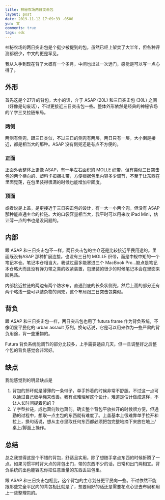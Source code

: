 ```yaml
---
title: 神秘农场两日突击包
layout: post
date: 2019-11-12 17:09:33 -0500
yun: 文
comments: true
tags: edc
---
```

神秘农场的两日突击包是个挺少被提到的包，虽然已经上架卖了大半年，但各种评测都很少，中文的更是罕见。

我从入手到现在背了大概有一个多月，中间也出过一次远门，感觉是可以写一点心得了。

## 外形
首先这是个27升的背包，大小的话，介于 ASAP (20L) 和三日突击包 (30L) 之间（好像是句废话），不过更接近三日突击包一些。整体外形依然是经典的神秘农场的丫字三叉拉链布局。

### 两侧
两侧有侧兜，跟三日类似，不过三日的侧兜有两层，两日只有一层，大小倒是接近，都是相当大的那种。ASAP 没有侧兜还是有点不方便的。

### 正面
正面外表整体上更像 ASAP，有一半左右面积的 MOLLE 织带，但有类似三日突击包的两个横向的、塑料卡扣捆扎带，方便根据包里内容多少调节，不至于让东西在里面晃荡，在包里装得很满的时候也能增加牢固度。

### 顶面
或者说是上盖，是更接近于三日突击包的设计，有一大一小两个兜，但没有 ASAP 那种能直通主仓的拉链。大的口袋容量相当大，我平时可以用来收 iPad Mini，估计薄一点的书也是没问题的。

## 内部
跟 ASAP 和三日突击包不一样，两日突击包的主仓还是比较接近平民用途的。里面既没有ASAP 那种扩展连接，也没有三日的 MOLLE 织带，而是中规中矩的一个笔记本仓。笔记本仓相当大，我试过最多能塞进三个 MacBook Pro…缺点是笔记本仓略大而且没有弹力带之类的收紧装置，包里装的很少的时候笔记本会在里面来回晃荡。

内部接近拉链的两边有两个防水布，直通到底的长条状侧兜，然后上面的部分还有两个略浅一些可以装杂物的网兜，这个布局跟三日突击包类似。

## 背负
跟 ASAP 和三日突击包一样，两日突击包也用了 futura frame 作为背负系统，不像明显平民化的 urban assault 系列。换句话说，它是可以用来作为一些严肃的背负用途，背一些重物的。

Futura 背负系统能调节的部分比较多，上手需要适应几天，但一旦调整好之后整个包的背负感觉会非常好。

## 缺点
我能感觉到的明显缺点是

1. 背包的拎环就是薄薄的一条带子，单手拎着的时候非常不舒服。不过这一点可以通过自己缠伞绳来改善。我有点难理解这个设计，难道是估计做成这样，不让人长时间提着包的？
2. 丫字型拉链，成也萧何败也萧何。确实整个背包平放拉开的时候很方便，但通勤的过程中，想取一点主包的东西就有难度了。上盖基本上很难靠单手拉开和拉上，换句话说，想从主仓里取任何东西都必须把包完整地摘下来放在地上/桌上/脚面上操作。

## 总结
总之我觉得这是个不错的背包，舒适且实用，除了想随手拿点东西的时候折腾了一点。如果习惯平时背大点的背包出门，带的东西不少的话，日常和出门两相宜。背负系统的出色能容忍你把任意重量的东西丢进包里。

跟 ASAP 和三日突击包相比，这个背包的主仓划分更平民向一些。不过依然不能跟那些完全平民向的背包相比就是了，想要用好的话还是需要花点心思去布局和用上一些整理包的。
